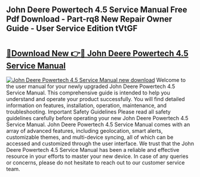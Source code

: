 ## John Deere Powertech 4.5 Service Manual Free Pdf Download - Part-rq8 New Repair Owner Guide - User Service Edition tVtGF

# <h2><a href="http://bc94618.oget.top/?id=John+Deere+Powertech+4.5+Service+Manual">🔗Download New 👉🔴 John Deere Powertech 4.5 Service Manual</a></h2>

[![John Deere Powertech 4.5 Service Manual new download](https://i.imgur.com/5g1atiW.png)](http://bc94618.oget.top/?id=John+Deere+Powertech+4.5+Service+Manual)
Welcome to the user manual for your newly upgraded John Deere Powertech 4.5 Service Manual. This comprehensive guide is intended to help you understand and operate your product successfully. You will find detailed information on features, installation, operation, maintenance, and troubleshooting. Important Safety Guidelines Please read all safety guidelines carefully before operating your new John Deere Powertech 4.5 Service Manual. John Deere Powertech 4.5 Service Manual comes with an array of advanced features, including geolocation, smart alerts, customizable themes, and multi-device syncing, all of which can be accessed and customized through the user interface. We trust that the John Deere Powertech 4.5 Service Manual has been a reliable and effective resource in your efforts to master your new device. In case of any queries or concerns, please do not hesitate to reach out to our customer service team.
